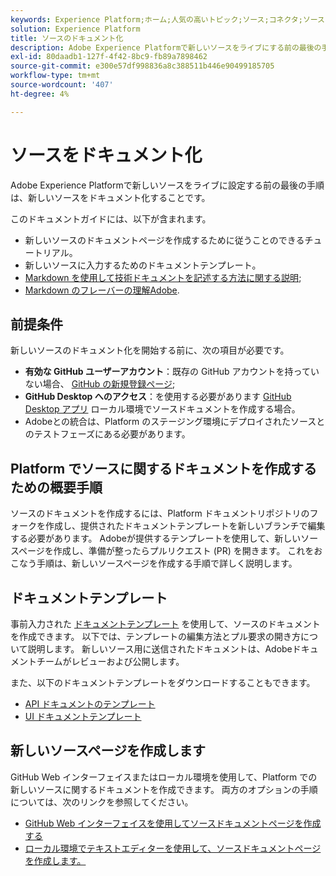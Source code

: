 ```yaml
---
keywords: Experience Platform;ホーム;人気の高いトピック;ソース;コネクタ;ソースコネクタ;ソース sdk;SDK;SDK
solution: Experience Platform
title: ソースのドキュメント化
description: Adobe Experience Platformで新しいソースをライブにする前の最後の手順は、新しいソースをドキュメント化することです。
exl-id: 80daadb1-127f-4f42-8bc9-fb89a7898462
source-git-commit: e300e57df998836a8c388511b446e90499185705
workflow-type: tm+mt
source-wordcount: '407'
ht-degree: 4%

---
```


# ソースをドキュメント化

Adobe Experience Platformで新しいソースをライブに設定する前の最後の手順は、新しいソースをドキュメント化することです。

このドキュメントガイドには、以下が含まれます。

* 新しいソースのドキュメントページを作成するために従うことのできるチュートリアル。
* 新しいソースに入力するためのドキュメントテンプレート。
* [Markdown を使用して技術ドキュメントを記述する方法に関する説明](https://experienceleague.adobe.com/docs/contributor/contributor-guide/writing-essentials/markdown.html);
* [Markdown のフレーバーの理解Adobe](https://experienceleague.adobe.com/docs/contributor/contributor-guide/writing-essentials/markdown.html#custom-markdown-extensions).

## 前提条件

新しいソースのドキュメント化を開始する前に、次の項目が必要です。

* **有効な GitHub ユーザーアカウント**：既存の GitHub アカウントを持っていない場合、 [GitHub の新規登録ページ](https://github.com/);
* **GitHub Desktop へのアクセス**：を使用する必要があります [GitHub Desktop アプリ](https://desktop.github.com/) ローカル環境でソースドキュメントを作成する場合。
* Adobeとの統合は、Platform のステージング環境にデプロイされたソースとのテストフェーズにある必要があります。

## Platform でソースに関するドキュメントを作成するための概要手順

ソースのドキュメントを作成するには、Platform ドキュメントリポジトリのフォークを作成し、提供されたドキュメントテンプレートを新しいブランチで編集する必要があります。 Adobeが提供するテンプレートを使用して、新しいソースページを作成し、準備が整ったらプルリクエスト (PR) を開きます。 これをおこなう手順は、新しいソースページを作成する手順で詳しく説明します。

## ドキュメントテンプレート

事前入力された [ドキュメントテンプレート](./template.md) を使用して、ソースのドキュメントを作成できます。 以下では、テンプレートの編集方法とプル要求の開き方について説明します。 新しいソース用に送信されたドキュメントは、Adobeドキュメントチームがレビューおよび公開します。

また、以下のドキュメントテンプレートをダウンロードすることもできます。

* [API ドキュメントのテンプレート](../assets/api-template.zip)
* [UI ドキュメントテンプレート](../assets/ui-template.zip)

## 新しいソースページを作成します

GitHub Web インターフェイスまたはローカル環境を使用して、Platform での新しいソースに関するドキュメントを作成できます。 両方のオプションの手順については、次のリンクを参照してください。

* [GitHub Web インターフェイスを使用してソースドキュメントページを作成する](./github.md)
* [ローカル環境でテキストエディターを使用して、ソースドキュメントページを作成します。](./text-editor.md)
